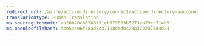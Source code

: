 ```yaml
---
redirect_url: /azure/active-directory/connect/active-directory-aadconnect-upgrade-previous-version
translationtype: Human Translation
ms.sourcegitcommit: aa20b20c86763791eb579883b5273ea79cc714b5
ms.openlocfilehash: 4bb54a96f78ad8c37118dedb429b3722a75d4d24

---
```




<!--HONumber=Dec16_HO3-->


